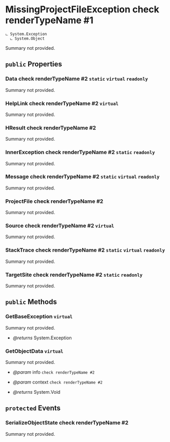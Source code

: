 # MissingProjectFileException check renderTypeName #1

```
ட System.Exception
  ட System.Object
```

Summary not provided.

## `public` Properties

### Data check renderTypeName #2 `static` `virtual` `readonly`

Summary not provided.

### HelpLink check renderTypeName #2 `virtual`

Summary not provided.

### HResult check renderTypeName #2

Summary not provided.

### InnerException check renderTypeName #2 `static` `readonly`

Summary not provided.

### Message check renderTypeName #2 `static` `virtual` `readonly`

Summary not provided.

### ProjectFile check renderTypeName #2

Summary not provided.

### Source check renderTypeName #2 `virtual`

Summary not provided.

### StackTrace check renderTypeName #2 `static` `virtual` `readonly`

Summary not provided.

### TargetSite check renderTypeName #2 `static` `readonly`

Summary not provided.



## `public` Methods

### GetBaseException `virtual`

Summary not provided.

- *@returns* System.Exception

### GetObjectData `virtual`

Summary not provided.

- *@param* info `check renderTypeName #2`
- *@param* context `check renderTypeName #2`

- *@returns* System.Void

## `protected` Events

### SerializeObjectState check renderTypeName #2

Summary not provided.